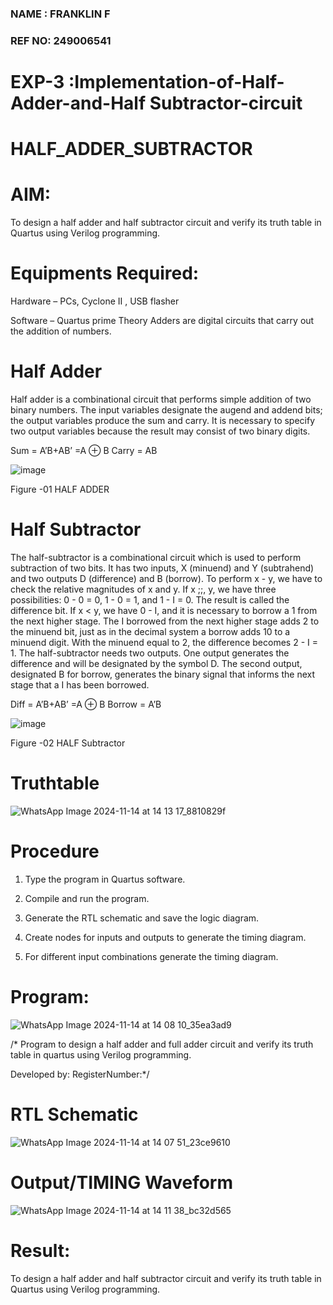 ### NAME : FRANKLIN F
### REF NO: 249006541
# EXP-3 :Implementation-of-Half-Adder-and-Half Subtractor-circuit
# HALF_ADDER_SUBTRACTOR



# AIM:

To design a half adder and half subtractor circuit and verify its truth table in Quartus using Verilog programming.

# Equipments Required:

Hardware – PCs, Cyclone II , USB flasher 

Software – Quartus prime Theory Adders are digital circuits that carry out the addition of numbers.

# Half Adder

Half adder is a combinational circuit that performs simple addition of two binary numbers. The input variables designate the augend and addend bits; the output variables produce the sum and carry. It is necessary to specify two output variables because the result may consist of two binary digits.

Sum = A’B+AB’ =A ⊕ B Carry = AB

![image](https://github.com/naavaneetha/HALF_ADDER_SUBTRACTOR/assets/154305477/bd4a0b2c-cdbc-4184-ab08-81578f121e1f)

Figure -01 HALF ADDER

# Half Subtractor

The half-subtractor is a combinational circuit which is used to perform subtraction of two bits. It has two inputs, X (minuend) and Y (subtrahend) and two outputs D (difference) and B (borrow). To perform x - y, we have to check the relative magnitudes of x and y. If x ;;, y, we have three possibilities: 0 - 0 = 0, 1 - 0 = 1, and 1 - I = 0. The result is called the difference bit. If x < y, we have 0 - I, and it is necessary to borrow a 1 from the next higher stage. The I borrowed from the next higher stage adds 2 to the minuend bit, just as in the decimal system a borrow adds 10 to a minuend digit. With the minuend equal to 2, the difference becomes 2 - I = 1. The half-subtractor needs two outputs. One output generates the difference and will be designated by the symbol D. The second output, designated B for borrow, generates the binary signal that informs the next stage that a I has been borrowed. 

Diff = A’B+AB’ =A ⊕ B
Borrow = A’B

 ![image](https://github.com/naavaneetha/HALF_ADDER_SUBTRACTOR/assets/154305477/d76b099c-513f-4e7c-843a-e2fd028a531a)

Figure -02 HALF Subtractor

# Truthtable
![WhatsApp Image 2024-11-14 at 14 13 17_8810829f](https://github.com/user-attachments/assets/56e95e5e-293f-47f9-982e-573ecee93764)

# Procedure

1.	Type the program in Quartus software.

2.	Compile and run the program.

3.	Generate the RTL schematic and save the logic diagram.

4.	Create nodes for inputs and outputs to generate the timing diagram.

5.	For different input combinations generate the timing diagram.


# Program:
![WhatsApp Image 2024-11-14 at 14 08 10_35ea3ad9](https://github.com/user-attachments/assets/2a12f40f-235c-49c7-a0f7-07db41d1e887)

/* Program to design a half adder and full adder circuit and verify its truth table in quartus using Verilog programming.

Developed by: RegisterNumber:*/

# RTL Schematic
![WhatsApp Image 2024-11-14 at 14 07 51_23ce9610](https://github.com/user-attachments/assets/099a4b3f-7e89-446c-a3b2-0c7b92ecfe80)


# Output/TIMING Waveform
![WhatsApp Image 2024-11-14 at 14 11 38_bc32d565](https://github.com/user-attachments/assets/64011434-a5ba-467b-bacf-48a8ebe0ad37)

# Result:
To design a half adder and half subtractor circuit and verify its truth table in Quartus using Verilog programming.

